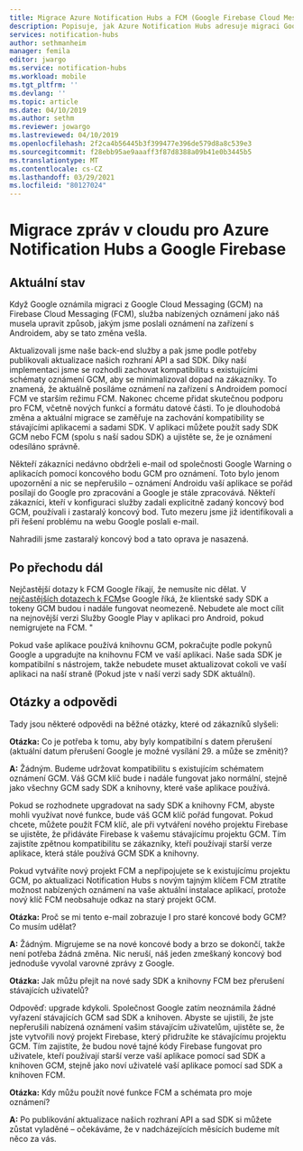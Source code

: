 ```yaml
---
title: Migrace Azure Notification Hubs a FCM (Google Firebase Cloud Messaging)
description: Popisuje, jak Azure Notification Hubs adresuje migraci Google GCM na FCM.
services: notification-hubs
author: sethmanheim
manager: femila
editor: jwargo
ms.service: notification-hubs
ms.workload: mobile
ms.tgt_pltfrm: ''
ms.devlang: ''
ms.topic: article
ms.date: 04/10/2019
ms.author: sethm
ms.reviewer: jowargo
ms.lastreviewed: 04/10/2019
ms.openlocfilehash: 2f2ca4b56445b3f399477e396de579d8a8c539e3
ms.sourcegitcommit: f28ebb95ae9aaaff3f87d8388a09b41e0b3445b5
ms.translationtype: MT
ms.contentlocale: cs-CZ
ms.lasthandoff: 03/29/2021
ms.locfileid: "80127024"
---
```

# <a name="azure-notification-hubs-and-google-firebase-cloud-messaging-migration"></a>Migrace zpráv v cloudu pro Azure Notification Hubs a Google Firebase

## <a name="current-state"></a>Aktuální stav

Když Google oznámila migraci z Google Cloud Messaging (GCM) na Firebase Cloud Messaging (FCM), služba nabízených oznámení jako náš musela upravit způsob, jakým jsme poslali oznámení na zařízení s Androidem, aby se tato změna vešla.

Aktualizovali jsme naše back-end služby a pak jsme podle potřeby publikovali aktualizace našich rozhraní API a sad SDK. Díky naší implementaci jsme se rozhodli zachovat kompatibilitu s existujícími schématy oznámení GCM, aby se minimalizoval dopad na zákazníky. To znamená, že aktuálně posíláme oznámení na zařízení s Androidem pomocí FCM ve starším režimu FCM. Nakonec chceme přidat skutečnou podporu pro FCM, včetně nových funkcí a formátu datové části. To je dlouhodobá změna a aktuální migrace se zaměřuje na zachování kompatibility se stávajícími aplikacemi a sadami SDK. V aplikaci můžete použít sady SDK GCM nebo FCM (spolu s naší sadou SDK) a ujistěte se, že je oznámení odesíláno správně.

Někteří zákazníci nedávno obdrželi e-mail od společnosti Google Warning o aplikacích pomocí koncového bodu GCM pro oznámení. Toto bylo jenom upozornění a nic se nepřerušilo – oznámení Androidu vaší aplikace se pořád posílají do Google pro zpracování a Google je stále zpracovává. Někteří zákazníci, kteří v konfiguraci služby zadali explicitně zadaný koncový bod GCM, používali i zastaralý koncový bod. Tuto mezeru jsme již identifikovali a při řešení problému na webu Google poslali e-mail.

Nahradili jsme zastaralý koncový bod a tato oprava je nasazená.

## <a name="going-forward"></a>Po přechodu dál

Nejčastější dotazy k FCM Google říkají, že nemusíte nic dělat. V [nejčastějších dotazech k FCM](https://developers.google.com/cloud-messaging/faq)se Google říká, že klientské sady SDK a tokeny GCM budou i nadále fungovat neomezeně. Nebudete ale moct cílit na nejnovější verzi Služby Google Play v aplikaci pro Android, pokud nemigrujete na FCM. "

Pokud vaše aplikace používá knihovnu GCM, pokračujte podle pokynů Google a upgradujte na knihovnu FCM ve vaší aplikaci. Naše sada SDK je kompatibilní s nástrojem, takže nebudete muset aktualizovat cokoli ve vaší aplikaci na naší straně (Pokud jste v naší verzi sady SDK aktuální).

## <a name="questions-and-answers"></a>Otázky a odpovědi

Tady jsou některé odpovědi na běžné otázky, které od zákazníků slyšeli:

**Otázka:** Co je potřeba k tomu, aby byly kompatibilní s datem přerušení (aktuální datum přerušení Google je možné vysílání 29. a může se změnit)?

**A:** Žádným. Budeme udržovat kompatibilitu s existujícím schématem oznámení GCM. Váš GCM klíč bude i nadále fungovat jako normální, stejně jako všechny GCM sady SDK a knihovny, které vaše aplikace používá.

Pokud se rozhodnete upgradovat na sady SDK a knihovny FCM, abyste mohli využívat nové funkce, bude váš GCM klíč pořád fungovat. Pokud chcete, můžete použít FCM klíč, ale při vytváření nového projektu Firebase se ujistěte, že přidáváte Firebase k vašemu stávajícímu projektu GCM. Tím zajistíte zpětnou kompatibilitu se zákazníky, kteří používají starší verze aplikace, která stále používá GCM SDK a knihovny.

Pokud vytváříte nový projekt FCM a nepřipojujete se k existujícímu projektu GCM, po aktualizaci Notification Hubs s novým tajným klíčem FCM ztratíte možnost nabízených oznámení na vaše aktuální instalace aplikací, protože nový klíč FCM neobsahuje odkaz na starý projekt GCM.

**Otázka:** Proč se mi tento e-mail zobrazuje I pro staré koncové body GCM? Co musím udělat?

**A:** Žádným. Migrujeme se na nové koncové body a brzo se dokončí, takže není potřeba žádná změna. Nic neruší, náš jeden zmeškaný koncový bod jednoduše vyvolal varovné zprávy z Google.

**Otázka:** Jak můžu přejít na nové sady SDK a knihovny FCM bez přerušení stávajících uživatelů?

Odpověď: upgrade kdykoli. Společnost Google zatím neoznámila žádné vyřazení stávajících GCM sad SDK a knihoven. Abyste se ujistili, že jste nepřerušili nabízená oznámení vašim stávajícím uživatelům, ujistěte se, že jste vytvořili nový projekt Firebase, který přidružíte ke stávajícímu projektu GCM. Tím zajistíte, že budou nové tajné kódy Firebase fungovat pro uživatele, kteří používají starší verze vaší aplikace pomocí sad SDK a knihoven GCM, stejně jako noví uživatelé vaší aplikace pomocí sad SDK a knihoven FCM.

**Otázka:** Kdy můžu použít nové funkce FCM a schémata pro moje oznámení?

**A:** Po publikování aktualizace našich rozhraní API a sad SDK si můžete zůstat vyladěné – očekáváme, že v nadcházejících měsících budeme mít něco za vás.
